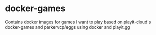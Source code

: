 # docker-games
Contains docker images for games I want to play based on playit-cloud's docker-games and parkervcp/eggs using docker and playit.gg
